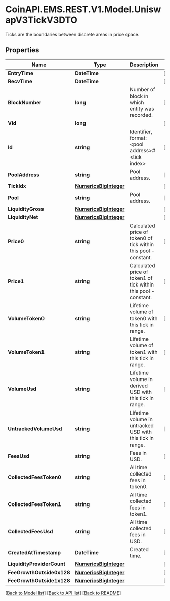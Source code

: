 # CoinAPI.EMS.REST.V1.Model.UniswapV3TickV3DTO
Ticks are the boundaries between discrete areas in price space.

## Properties

Name | Type | Description | Notes
------------ | ------------- | ------------- | -------------
**EntryTime** | **DateTime** |  | [optional] 
**RecvTime** | **DateTime** |  | [optional] 
**BlockNumber** | **long** | Number of block in which entity was recorded. | [optional] 
**Vid** | **long** |  | [optional] 
**Id** | **string** | Identifier, format: &lt;pool address&gt;#&lt;tick index&gt; | [optional] 
**PoolAddress** | **string** | Pool address. | [optional] 
**TickIdx** | [**NumericsBigInteger**](NumericsBigInteger.md) |  | [optional] 
**Pool** | **string** | Pool address. | [optional] 
**LiquidityGross** | [**NumericsBigInteger**](NumericsBigInteger.md) |  | [optional] 
**LiquidityNet** | [**NumericsBigInteger**](NumericsBigInteger.md) |  | [optional] 
**Price0** | **string** | Calculated price of token0 of tick within this pool - constant. | [optional] 
**Price1** | **string** | Calculated price of token1 of tick within this pool - constant. | [optional] 
**VolumeToken0** | **string** | Lifetime volume of token0 with this tick in range. | [optional] 
**VolumeToken1** | **string** | Lifetime volume of token1 with this tick in range. | [optional] 
**VolumeUsd** | **string** | Lifetime volume in derived USD with this tick in range. | [optional] 
**UntrackedVolumeUsd** | **string** | Lifetime volume in untracked USD with this tick in range. | [optional] 
**FeesUsd** | **string** | Fees in USD. | [optional] 
**CollectedFeesToken0** | **string** | All time collected fees in token0. | [optional] 
**CollectedFeesToken1** | **string** | All time collected fees in token1. | [optional] 
**CollectedFeesUsd** | **string** | All time collected fees in USD. | [optional] 
**CreatedAtTimestamp** | **DateTime** | Created time. | [optional] 
**LiquidityProviderCount** | [**NumericsBigInteger**](NumericsBigInteger.md) |  | [optional] 
**FeeGrowthOutside0x128** | [**NumericsBigInteger**](NumericsBigInteger.md) |  | [optional] 
**FeeGrowthOutside1x128** | [**NumericsBigInteger**](NumericsBigInteger.md) |  | [optional] 

[[Back to Model list]](../README.md#documentation-for-models) [[Back to API list]](../README.md#documentation-for-api-endpoints) [[Back to README]](../README.md)

